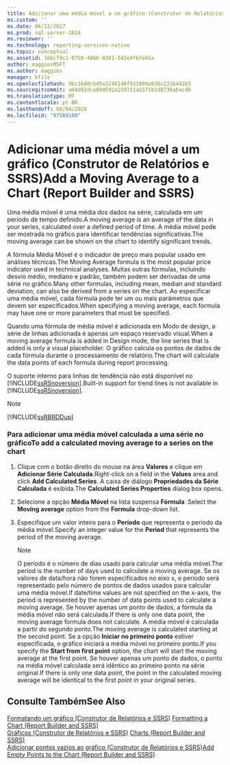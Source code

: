 ```yaml
---
title: Adicionar uma média móvel a um gráfico (Construtor de Relatórios e SSRS) | Microsoft Docs
ms.custom: ''
ms.date: 06/13/2017
ms.prod: sql-server-2014
ms.reviewer: ''
ms.technology: reporting-services-native
ms.topic: conceptual
ms.assetid: 166cf9c1-0750-4866-8381-542e4fbfe65a
author: maggiesMSFT
ms.author: maggies
manager: kfile
ms.openlocfilehash: 9bc16d0cb45a3240148f931009a836c231b442b5
ms.sourcegitcommit: ad4d92dce894592a259721a1571b1d8736abacdb
ms.translationtype: MT
ms.contentlocale: pt-BR
ms.lasthandoff: 08/04/2020
ms.locfileid: "87569100"
---
```

# <a name="add-a-moving-average-to-a-chart-report-builder-and-ssrs"></a><span data-ttu-id="18b00-102">Adicionar uma média móvel a um gráfico (Construtor de Relatórios e SSRS)</span><span class="sxs-lookup"><span data-stu-id="18b00-102">Add a Moving Average to a Chart (Report Builder and SSRS)</span></span>
  <span data-ttu-id="18b00-103">Uma média móvel é uma média dos dados na série, calculada em um período de tempo definido.</span><span class="sxs-lookup"><span data-stu-id="18b00-103">A moving average is an average of the data in your series, calculated over a defined period of time.</span></span> <span data-ttu-id="18b00-104">A média móvel pode ser mostrada no gráfico para identificar tendências significativas.</span><span class="sxs-lookup"><span data-stu-id="18b00-104">The moving average can be shown on the chart to identify significant trends.</span></span>  
  
 <span data-ttu-id="18b00-105">A fórmula Média Móvel é o indicador de preço mais popular usado em análises técnicas.</span><span class="sxs-lookup"><span data-stu-id="18b00-105">The Moving Average formula is the most popular price indicator used in technical analyses.</span></span> <span data-ttu-id="18b00-106">Muitas outras fórmulas, incluindo desvio médio, mediano e padrão, também podem ser derivadas de uma série no gráfico.</span><span class="sxs-lookup"><span data-stu-id="18b00-106">Many other formulas, including mean, median and standard deviation, can also be derived from a series on the chart.</span></span> <span data-ttu-id="18b00-107">Ao especificar uma média móvel, cada fórmula pode ter um ou mais parâmetros que devem ser especificados.</span><span class="sxs-lookup"><span data-stu-id="18b00-107">When specifying a moving average, each formula may have one or more parameters that must be specified.</span></span>  
  
 <span data-ttu-id="18b00-108">Quando uma fórmula de média móvel é adicionada em Modo de design, a série de linhas adicionada é apenas um espaço reservado visual.</span><span class="sxs-lookup"><span data-stu-id="18b00-108">When a moving average formula is added in Design mode, the line series that is added is only a visual placeholder.</span></span> <span data-ttu-id="18b00-109">O gráfico calcula os pontos de dados de cada fórmula durante o processamento de relatório.</span><span class="sxs-lookup"><span data-stu-id="18b00-109">The chart will calculate the data points of each formula during report processing.</span></span>  
  
 <span data-ttu-id="18b00-110">O suporte interno para linhas de tendência não está disponível no [!INCLUDE[ssRSnoversion](../../includes/ssrsnoversion-md.md)].</span><span class="sxs-lookup"><span data-stu-id="18b00-110">Built-in support for trend lines is not available in [!INCLUDE[ssRSnoversion](../../includes/ssrsnoversion-md.md)].</span></span>  
  
> [!NOTE]  
>  [!INCLUDE[ssRBRDDup](../../includes/ssrbrddup-md.md)]  
  
### <a name="to-add-a-calculated-moving-average-to-a-series-on-the-chart"></a><span data-ttu-id="18b00-111">Para adicionar uma média móvel calculada a uma série no gráfico</span><span class="sxs-lookup"><span data-stu-id="18b00-111">To add a calculated moving average to a series on the chart</span></span>  
  
1.  <span data-ttu-id="18b00-112">Clique com o botão direito do mouse na área **Valores** e clique em **Adicionar Série Calculada**.</span><span class="sxs-lookup"><span data-stu-id="18b00-112">Right-click on a field in the **Values** area and click **Add Calculated Series**.</span></span> <span data-ttu-id="18b00-113">A caixa de diálogo **Propriedades da Série Calculada** é exibida.</span><span class="sxs-lookup"><span data-stu-id="18b00-113">The **Calculated Series Properties** dialog box opens.</span></span>  
  
2.  <span data-ttu-id="18b00-114">Selecione a opção **Média Móvel** na lista suspensa **Fórmula** .</span><span class="sxs-lookup"><span data-stu-id="18b00-114">Select the **Moving average** option from the **Formula** drop-down list.</span></span>  
  
3.  <span data-ttu-id="18b00-115">Especifique um valor inteiro para o **Período** que representa o período da média móvel.</span><span class="sxs-lookup"><span data-stu-id="18b00-115">Specify an integer value for the **Period** that represents the period of the moving average.</span></span>  
  
    > [!NOTE]  
    >  <span data-ttu-id="18b00-116">O período é o número de dias usado para calcular uma média móvel.</span><span class="sxs-lookup"><span data-stu-id="18b00-116">The period is the number of days used to calculate a moving average.</span></span> <span data-ttu-id="18b00-117">Se os valores de data/hora não forem especificados no eixo x, o período será representado pelo número de pontos de dados usados para calcular uma média móvel.</span><span class="sxs-lookup"><span data-stu-id="18b00-117">If date/time values are not specified on the x-axis, the period is represented by the number of data points used to calculate a moving average.</span></span> <span data-ttu-id="18b00-118">Se houver apenas um ponto de dados, a fórmula da média móvel não será calculada.</span><span class="sxs-lookup"><span data-stu-id="18b00-118">If there is only one data point, the moving average formula does not calculate.</span></span> <span data-ttu-id="18b00-119">A média móvel é calculada a partir do segundo ponto.</span><span class="sxs-lookup"><span data-stu-id="18b00-119">The moving average is calculated starting at the second point.</span></span> <span data-ttu-id="18b00-120">Se a opção **Iniciar no primeiro ponto** estiver especificada, o gráfico iniciará a média móvel no primeiro ponto.</span><span class="sxs-lookup"><span data-stu-id="18b00-120">If you specify the **Start from first point** option, the chart will start the moving average at the first point.</span></span> <span data-ttu-id="18b00-121">Se houver apenas um ponto de dados, o ponto na média móvel calculada será idêntico ao primeiro ponto na série original.</span><span class="sxs-lookup"><span data-stu-id="18b00-121">If there is only one data point, the point in the calculated moving average will be identical to the first point in your original series.</span></span>  
  
## <a name="see-also"></a><span data-ttu-id="18b00-122">Consulte Também</span><span class="sxs-lookup"><span data-stu-id="18b00-122">See Also</span></span>  
 <span data-ttu-id="18b00-123">[Formatando um gráfico &#40;Construtor de Relatórios e SSRS&#41;](formatting-a-chart-report-builder-and-ssrs.md) </span><span class="sxs-lookup"><span data-stu-id="18b00-123">[Formatting a Chart &#40;Report Builder and SSRS&#41;](formatting-a-chart-report-builder-and-ssrs.md) </span></span>  
 <span data-ttu-id="18b00-124">[Gráficos &#40;Construtor de Relatórios e SSRS&#41;](charts-report-builder-and-ssrs.md) </span><span class="sxs-lookup"><span data-stu-id="18b00-124">[Charts &#40;Report Builder and SSRS&#41;](charts-report-builder-and-ssrs.md) </span></span>  
 [<span data-ttu-id="18b00-125">Adicionar pontos vazios ao gráfico &#40;Construtor de Relatórios e SSRS&#41;</span><span class="sxs-lookup"><span data-stu-id="18b00-125">Add Empty Points to the Chart &#40;Report Builder and SSRS&#41;</span></span>](add-empty-points-to-a-chart-report-builder-and-ssrs.md)  
  
  
